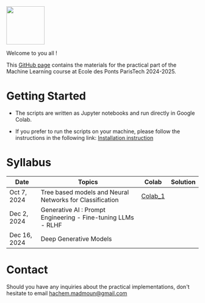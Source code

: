 <img src="https://drive.google.com/uc?id=12t-JTO4co2ZDxqdmNOOZG104izf5bSye" height="100"/>

Welcome to you all !

This [GitHub page](https://hm-ai.github.io/ml-enpc/) contains the materials for the practical part of the Machine Learning course at Ecole des Ponts ParisTech 2024-2025.


# Getting Started
* The scripts are written as Jupyter notebooks and run directly in Google Colab.

* If you prefer to run the scripts on your machine, please follow the instructions in the following link: [Installation instruction](https://colab.research.google.com/drive/1GtAF3kuPGDhxRYacLVUMm5S8f1uBA_oM?usp=sharing)


# Syllabus

| Date         | Topics                                                       | Colab                                                                                            | Solution | 
|--------------|--------------------------------------------------------------|--------------------------------------------------------------------------------------------------|----------|
| Oct 7, 2024  | Tree based models and Neural Networks for Classification     | [Colab_1](https://colab.research.google.com/drive/1rXT7zlnBdtly0-UgSHMi5LOdGIycKaPL?usp=sharing) |          | 
| Dec 2, 2024  | Generative AI : Prompt Engineering - Fine-tuning LLMs - RLHF |                                                                                                  |          | 
| Dec 16, 2024 | Deep Generative Models                                       |                                                                                                  |          | 

# Contact
Should you have any inquiries about the practical implementations, don't hesitate to email hachem.madmoun@gmail.com